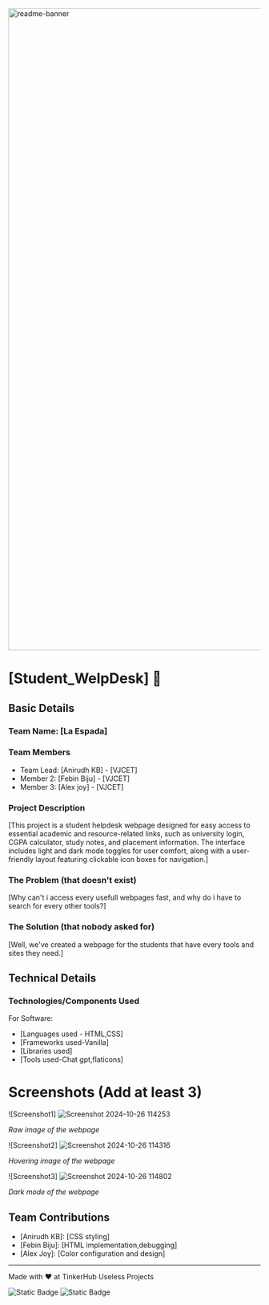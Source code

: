 <img width="1280" alt="readme-banner" src="https://github.com/user-attachments/assets/35332e92-44cb-425b-9dff-27bcf1023c6c">

# [Student_WelpDesk] 🎯


## Basic Details
### Team Name: [La Espada]


### Team Members
- Team Lead: [Anirudh KB] - [VJCET]
- Member 2: [Febin Biju] - [VJCET]
- Member 3: [Alex joy] - [VJCET]

### Project Description
[This project is a student helpdesk webpage designed for easy access to essential academic and resource-related links, such as university login, CGPA calculator, study notes, and placement information. The interface includes light and dark mode toggles for user comfort, along with a user-friendly layout featuring clickable icon boxes for navigation.]

### The Problem (that doesn't exist)
[Why can't i access every usefull webpages fast, and why do i have to search for every other tools?]

### The Solution (that nobody asked for)
[Well, we've created a webpage for the students that have every tools and sites they need.]

## Technical Details
### Technologies/Components Used
For Software:
- [Languages used - HTML,CSS]
- [Frameworks used-Vanilla]
- [Libraries used]
- [Tools used-Chat gpt,flaticons]



# Screenshots (Add at least 3)
![Screenshot1] ![Screenshot 2024-10-26 114253](https://github.com/user-attachments/assets/2e22b73a-d7e0-418a-b8b5-7464f76443a2)

*Raw image of the webpage*

![Screenshot2] ![Screenshot 2024-10-26 114316](https://github.com/user-attachments/assets/15f55783-c4fc-41e3-b71e-fa3a5fac897b)

*Hovering image of the webpage*

![Screenshot3] ![Screenshot 2024-10-26 114802](https://github.com/user-attachments/assets/dc119403-56cc-4050-bdcc-ddb6911338c2)

*Dark mode of the webpage*



## Team Contributions
- [Anirudh KB]: [CSS styling]
- [Febin Biju]: [HTML implementation,debugging]
- [Alex Joy]: [Color configuration and design]
---
Made with ❤️ at TinkerHub Useless Projects 

![Static Badge](https://img.shields.io/badge/TinkerHub-24?color=%23000000&link=https%3A%2F%2Fwww.tinkerhub.org%2F)
![Static Badge](https://img.shields.io/badge/UselessProject--24-24?link=https%3A%2F%2Fwww.tinkerhub.org%2Fevents%2FQ2Q1TQKX6Q%2FUseless%2520Projects)



